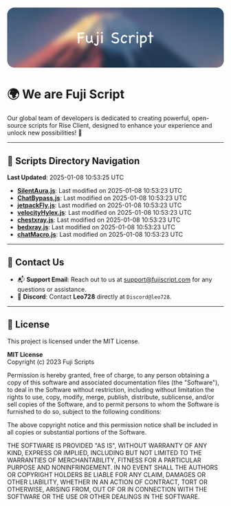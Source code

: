 ![Banner](.github/b.webp)

# 🌍 **We are Fuji Script**

Our global team of developers is dedicated to creating powerful, open-source scripts for Rise Client, designed to enhance your experience and unlock new possibilities! 🌟

---
<!-- SCRIPTS_NAVIGATION_START -->
## 📂 **Scripts Directory Navigation**

**Last Updated**: 2025-01-08 10:53:25 UTC

- **[SilentAura.js](scripts/SilentAura.js)**: Last modified on 2025-01-08 10:53:23 UTC
- **[ChatBypass.js](scripts/ChatBypass.js)**: Last modified on 2025-01-08 10:53:23 UTC
- **[jetpackFly.js](scripts/jetpackFly.js)**: Last modified on 2025-01-08 10:53:23 UTC
- **[velocityHylex.js](scripts/velocityHylex.js)**: Last modified on 2025-01-08 10:53:23 UTC
- **[chestxray.js](scripts/chestxray.js)**: Last modified on 2025-01-08 10:53:23 UTC
- **[bedxray.js](scripts/bedxray.js)**: Last modified on 2025-01-08 10:53:23 UTC
- **[chatMacro.js](scripts/chatMacro.js)**: Last modified on 2025-01-08 10:53:23 UTC

<!-- SCRIPTS_NAVIGATION_END -->

---

## 💬 **Contact Us**  
- 📬 **Support Email**: Reach out to us at [support@fujiscript.com](mailto:support@fujiscript.com) for any questions or assistance.  
- 💬 **Discord**: Contact **Leo728** directly at `Discord@leo728`.

---

## 📜 **License**

This project is licensed under the MIT License.  

**MIT License**  
Copyright (c) 2023 Fuji Scripts  

Permission is hereby granted, free of charge, to any person obtaining a copy of this software and associated documentation files (the "Software"), to deal in the Software without restriction, including without limitation the rights to use, copy, modify, merge, publish, distribute, sublicense, and/or sell copies of the Software, and to permit persons to whom the Software is furnished to do so, subject to the following conditions:  

The above copyright notice and this permission notice shall be included in all copies or substantial portions of the Software.  

THE SOFTWARE IS PROVIDED "AS IS", WITHOUT WARRANTY OF ANY KIND, EXPRESS OR IMPLIED, INCLUDING BUT NOT LIMITED TO THE WARRANTIES OF MERCHANTABILITY, FITNESS FOR A PARTICULAR PURPOSE AND NONINFRINGEMENT. IN NO EVENT SHALL THE AUTHORS OR COPYRIGHT HOLDERS BE LIABLE FOR ANY CLAIM, DAMAGES OR OTHER LIABILITY, WHETHER IN AN ACTION OF CONTRACT, TORT OR OTHERWISE, ARISING FROM, OUT OF OR IN CONNECTION WITH THE SOFTWARE OR THE USE OR OTHER DEALINGS IN THE SOFTWARE.  
